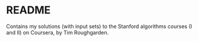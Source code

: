 # README

Contains my solutions (with input sets) to the Stanford algorithms courses (I and II) on Coursera, by Tim Roughgarden.